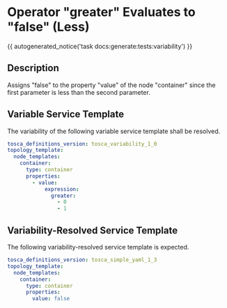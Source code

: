 # Operator "greater" Evaluates to "false" (Less)

{{ autogenerated_notice('task docs:generate:tests:variability') }}

## Description

Assigns "false" to the property "value" of the node "container" since the first parameter is less than the second parameter.

## Variable Service Template

The variability of the following variable service template shall be resolved.

```yaml linenums="1"
tosca_definitions_version: tosca_variability_1_0
topology_template:
  node_templates:
    container:
      type: container
      properties:
        - value:
            expression:
              greater:
                - 0
                - 1
```




## Variability-Resolved Service Template

The following variability-resolved service template is expected.

```yaml linenums="1"
tosca_definitions_version: tosca_simple_yaml_1_3
topology_template:
  node_templates:
    container:
      type: container
      properties:
        value: false
```


